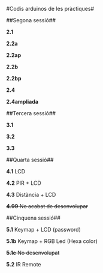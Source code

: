 #Codis arduinos de les pràctiques#

##Segona sessió##

**2.1** 

**2.2a** 

**2.2ap** 

**2.2b** 

**2.2bp** 

**2.4** 

**2.4ampliada** 

##Tercera sessió##

**3.1**

**3.2**

**3.3**

##Quarta sessió##

**4.1** LCD

**4.2** PIR + LCD

**4.3** Distància + LCD

~~**4.99** No acabat de desenvolupar~~

##Cinquena sessió##

**5.1** Keymap + LCD (password)

**5.1b** Keymap + RGB Led (Hexa color)

~~**5.1c** No desenvolupat~~

**5.2** IR Remote
